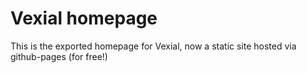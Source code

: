 # Vexial homepage   
This is the exported homepage for Vexial, now a static site hosted via github-pages (for free!)
